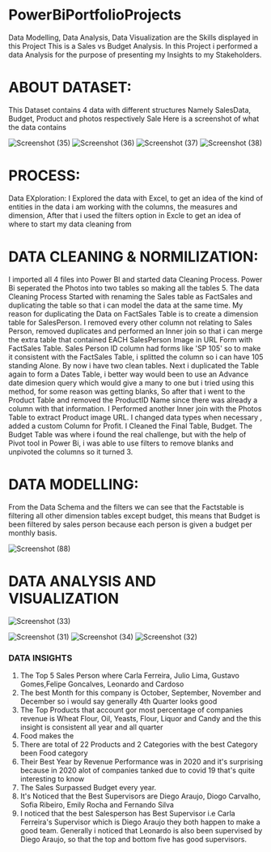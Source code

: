 # PowerBiPortfolioProjects
Data Modelling, Data Analysis, Data Visualization are the Skills displayed in this Project
This is a Sales vs Budget Analysis.
 In this Project i performed a data Analysis for the purpose of presenting my Insights to my Stakeholders.
 
 
# ABOUT DATASET:
 This Dataset contains 4 data with different structures Namely SalesData, Budget, Product and photos respectively
 Sale
Here is a screenshot of what the data contains
 
 
 
![Screenshot (35)](https://user-images.githubusercontent.com/41531796/197608535-7e2f68c8-ed5c-412f-bb51-8261586fbfd3.png)
![Screenshot (36)](https://user-images.githubusercontent.com/41531796/197608937-74670d3b-bd14-4a3d-9c3d-beec94fe6760.png)
![Screenshot (37)](https://user-images.githubusercontent.com/41531796/197609061-feea297c-9ffd-4a73-8d0e-53c70cf9f958.png)
![Screenshot (38)](https://user-images.githubusercontent.com/41531796/197609138-19f511af-a5eb-4bc6-9b62-172d275fdb46.png)

# PROCESS:
Data EXploration: I Explored the data with Excel, to get an idea of the kind of entities in the data i am working with the columns, the measures and dimension, After that i used the filters option in Excle to get an idea of where to start my data cleaning from

# DATA CLEANING & NORMILIZATION:
 I imported all 4 files into Power BI and started data Cleaning Process. Power Bi seperated the Photos into two tables so making all the tables 5.
The data Cleaning Process Started with renaming the Sales table as FactSales and duplicating the table so that i can model the data at the same time. My reason for duplicating the Data on FactSales Table is to create a dimension table for SalesPerson.  I removed every other column not relating to Sales Person, removed duplicates and performed an Inner join so that i can merge the extra table that contained EACH SalesPerson Image in URL Form with FactSales Table.
 Sales Person ID column had forms like 'SP 105' so to make it consistent with the FactSales Table, i splitted the column so i can have 105 standing Alone.
  By now i have two clean tables. 
  Next i duplicated the Table again to form a  Dates Table, i better way would been to use an Advance date dimesion query which would give a many to one but i tried using this method, for some reason was getting blanks, So after that i went to the Product Table and removed the ProductID Name since  there was already a column with that information. I Performed another Inner join with the Photos Table to extract Product image URL. I changed data types when necessary , added a custom Column for Profit.
 I Cleaned the Final Table, Budget. The Budget Table was where i found the real challenge, but with the help of Pivot tool in Power Bi, i was able to use filters to remove blanks and unpivoted the columns so it turned 3. 
 # DATA MODELLING:
 From the Data Schema and the filters we can see that the Factstable is filtering all other dimension tables except budget, this means that Budget is been filtered by sales person because each person is given a budget per monthly basis. 
   
  ![Screenshot (88)](https://user-images.githubusercontent.com/41531796/199352004-fe616737-4e6f-40da-b8d6-bb6214630d6a.png)

   
   
  # DATA ANALYSIS AND VISUALIZATION 
   ![Screenshot (33)](https://user-images.githubusercontent.com/41531796/197617348-72c8f668-73b0-4049-a6c6-20958a727e2c.png)

![Screenshot (31)](https://user-images.githubusercontent.com/41531796/197617465-f6cb6582-6861-4c55-a6c6-593e69238ecf.png)
![Screenshot (34)](https://user-images.githubusercontent.com/41531796/197617501-b84f5af4-5437-49d3-b7ad-33bdb471def6.png)
![Screenshot (32)](https://user-images.githubusercontent.com/41531796/197617535-97e67ec1-69af-49b8-882f-e4fb3c2a5fa5.png)

### DATA INSIGHTS
1. The Top 5 Sales Person where Carla Ferreira, Julio Lima, Gustavo Gomes,Felipe Goncalves, Leonardo and Cardoso
2. The best Month for this company is October, September, November and December so i would say generally 4th Quarter looks good
3. The Top Products that account gor most percentage of companies revenue is Wheat Flour, Oil, Yeasts, Flour, Liquor and Candy and the this insight is consistent all year and all quarter 
4. Food makes the 
5. There are total of 22 Products and 2 Categories with the best Category been Food category
6. Their Best Year by Revenue Performance was in 2020 and it's surprising because in 2020 alot of companies tanked due to covid 19 that's quite interesting to know
7. The Sales Surpassed Budget every year. 
8. It's Noticed that the Best Supervisors are Diego Araujo, Diogo Carvalho, Sofia Ribeiro, Emily Rocha and Fernando Silva
9. I noticed that the best Salesperson has Best Supervisor i.e Carla Ferreira's Supervisor which is Diego Araujo they both happen to make a good team. Generally i noticed that Leonardo is also been supervised by Diego Araujo, so that the top and bottom five has good supervisors. 
